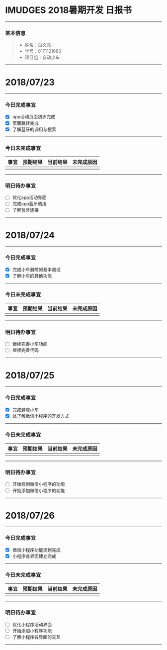 # IMUDGES 2018暑期开发 日报书
-------


### 基本信息
> * 姓名：白文亮
> * 学号：0171121683
> * 项目组：自动小车

-------


# 2018/07/23

-------

### 今日完成事宜
- [x]  app活动页面初步完成
- [x]  页面跳转完成
- [x]  了解蓝牙的调用与搜索
-----
### 今日未完成事宜


| 事宜     |预期结果| 当前结果  | 未完成原因   | 
| --------   | -----:  | -----:  | :----:  |
|    |   |   |   |


------
### 明日待办事宜
- [ ] 优化app活动界面
- [ ] 完成app蓝牙调用
- [ ] 了解蓝牙连接
-------


# 2018/07/24

-------

### 今日完成事宜
- [x]  完成小车避障的基本调试
- [x]  了解小车的其他功能
-----
### 今日未完成事宜


| 事宜     |预期结果| 当前结果  | 未完成原因   | 
| --------   | -----:  | -----:  | :----:  |
|    |   |   |   |


------
### 明日待办事宜
- [ ] 继续完善小车功能
- [ ] 继续完善代码
-------


# 2018/07/25

-------

### 今日完成事宜
- [x]  完成避障小车
- [x]  处了解微信小程序的开发方式
-----
### 今日未完成事宜


| 事宜     |预期结果| 当前结果  | 未完成原因   | 
| --------   | -----:  | -----:  | :----:  |
|    |   |   |   |


------
### 明日待办事宜
- [ ] 开始规划微信小程序的功能
- [ ] 开始添加微信小程序的功能
-------


# 2018/07/26

-------

### 今日完成事宜
- [x]  微信小程序功能规划完成
- [x]  小程序各界面建立完成
-----
### 今日未完成事宜


| 事宜     |预期结果| 当前结果  | 未完成原因   | 
| --------   | -----:  | -----:  | :----:  |
|    |   |   |   |


------
### 明日待办事宜
- [ ] 优化小程序活动界面
- [ ] 开始添加小程序功能
- [ ] 了解小程序各界面的交互
-------

